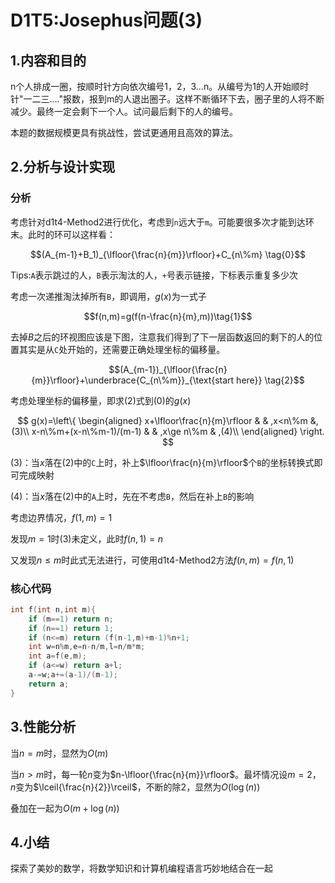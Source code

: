 # D1T5:Josephus问题(3)

## 1.内容和目的

n个人排成一圈，按顺时针方向依次编号1，2，3…n。从编号为1的人开始顺时针"一二三...."报数，报到m的人退出圈子。这样不断循环下去，圈子里的人将不断减少。最终一定会剩下一个人。试问最后剩下的人的编号。

本题的数据规模更具有挑战性，尝试更通用且高效的算法。

## 2.分析与设计实现

### 分析

考虑针对d1t4-Method2进行优化，考虑到`n`远大于`m`。可能要很多次才能到达环末。此时的环可以这样看：

$$(A_{m-1}+B_1)_{\lfloor{\frac{n}{m}}\rfloor}+C_{n\%m} \tag{0}$$

Tips:`A`表示跳过的人，`B`表示淘汰的人，`+`号表示链接，下标表示重复多少次

考虑一次递推淘汰掉所有`B`，即调用，$g(x)$为一式子

$$f(n,m)=g(f(n-\frac{n}{m},m))\tag{1}$$

去掉$B$之后的环视图应该是下图，注意我们得到了下一层函数返回的剩下的人的位置其实是从`C`处开始的，还需要正确处理坐标的偏移量。

$$(A_{m-1})_{\lfloor{\frac{n}{m}}\rfloor}+\underbrace{C_{n\%m}}_{\text{start here}} \tag{2}$$

考虑处理坐标的偏移量，即求$(2)$式到$(0)$的$g(x)$

$$
g(x)=\left\{
\begin{aligned}
x+\lfloor\frac{n}{m}\rfloor & & ,x<n\%m &,(3)\\
x-n\%m+(x-n\%m-1)/(m-1) & & ,x\ge n\%m & ,(4)\\
\end{aligned} \right.
$$

$(3)$：当$x$落在$(2)$中的`C`上时，补上$\lfloor\frac{n}{m}\rfloor$个`B`的坐标转换式即可完成映射

$(4)$：当$x$落在$(2)$中的`A`上时，先在不考虑`B`，然后在补上`B`的影响


考虑边界情况，$f(1,m)=1$

发现$m=1$时$(3)$未定义，此时$f(n,1)=n$

又发现$n\le m$时此式无法进行，可使用d1t4-Method2方法$f(n,m)=f(n,1)$

### 核心代码

```cpp
int f(int n,int m){
    if (m==1) return n;
    if (n==1) return 1;
    if (n<=m) return (f(n-1,m)+m-1)%n+1;
    int w=n%m,e=n-n/m,l=n/m*m;
    int a=f(e,m);
    if (a<=w) return a+l;
    a-=w;a+=(a-1)/(m-1);
    return a;
}
```

## 3.性能分析

当$n=m$时，显然为$O(m)$

当$n>m$时，每一轮$n$变为$n-\lfloor{\frac{n}{m}}\rfloor$。最坏情况设$m=2$，$n$变为$\lceil{\frac{n}{2}}\rceil$，不断的除2，显然为$O(\log(n))$

叠加在一起为$O(m+\log(n))$

## 4.小结

探索了美妙的数学，将数学知识和计算机编程语言巧妙地结合在一起

